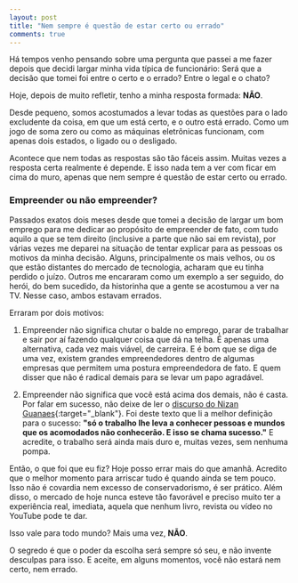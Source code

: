 ```yaml
---
layout: post
title: "Nem sempre é questão de estar certo ou errado"
comments: true
---
```


Há tempos venho pensando sobre uma pergunta que passei a me fazer depois que decidi largar minha vida típica de funcionário: Será que a decisão que tomei foi entre o certo e o errado? Entre o legal e o chato?

Hoje, depois de muito refletir, tenho a minha resposta formada: **NÃO**.

Desde pequeno, somos acostumados a levar todas as questões para o lado excludente da coisa, em que um está certo, e o outro está errado. Como um jogo de soma zero ou como as máquinas eletrônicas funcionam, com apenas dois estados, o ligado ou o desligado.

Acontece que nem todas as respostas são tão fáceis assim. Muitas vezes a resposta certa realmente é depende. E isso nada tem a ver com ficar em cima do muro, apenas que nem sempre é questão de estar certo ou errado.

### Empreender ou não empreender?

Passados exatos dois meses desde que tomei a decisão de largar um bom emprego para me dedicar ao propósito de empreender de fato, com tudo aquilo a que se tem direito (inclusive a parte que não sai em revista), por várias vezes me deparei na situação de tentar explicar para as pessoas os motivos da minha decisão. Alguns, principalmente os mais velhos, ou os que estão distantes do mercado de tecnologia, acharam que eu tinha perdido o juízo. Outros me encararam como um exemplo a ser seguido, do herói, do bem sucedido, da historinha que a gente se acostumou a ver na TV. Nesse caso, ambos estavam errados.

Erraram por dois motivos:

1. Empreender não significa chutar o balde no emprego, parar de trabalhar e sair por aí fazendo qualquer coisa que dá na telha. É apenas uma alternativa, cada vez mais viável, de carreira. E é bom que se diga de uma vez, existem grandes empreendedores dentro de algumas empresas que permitem uma postura empreendedora de fato. E quem disser que não é radical demais para se levar um papo agradável.

2. Empreender não significa que você está acima dos demais, não é casta. Por falar em sucesso, não deixe de ler o [discurso do Nizan Guanaes](http://www.administradores.com.br/artigos/carreira/sucesso-nizan-guanaes/12199/){:target="_blank"}. Foi deste texto que li a melhor definição para o sucesso: __"só o trabalho lhe leva a conhecer pessoas e mundos que os acomodados não conhecerão. E isso se chama sucesso."__ E acredite, o trabalho será ainda mais duro e, muitas vezes, sem nenhuma pompa.

Então, o que foi que eu fiz? Hoje posso errar mais do que amanhã. Acredito que o melhor momento para arriscar tudo é quando ainda se tem pouco. Isso não é covardia nem excesso de conservadorismo, é ser prático. Além disso, o mercado de hoje nunca esteve tão favorável e preciso muito ter a experiência real, imediata, aquela que nenhum livro, revista ou vídeo no YouTube pode te dar.

Isso vale para todo mundo? Mais uma vez, **NÃO**.

O segredo é que o poder da escolha será sempre só seu, e não invente desculpas para isso. E aceite, em alguns momentos, você não estará nem certo, nem errado.
